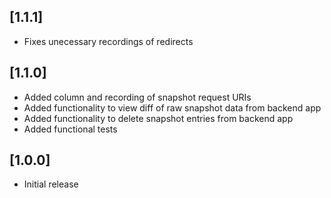 ## [1.1.1]

- Fixes unecessary recordings of redirects

## [1.1.0]

- Added column and recording of snapshot request URIs
- Added functionality to view diff of raw snapshot data from backend app
- Added functionality to delete snapshot entries from backend app
- Added functional tests

## [1.0.0]

- Initial release